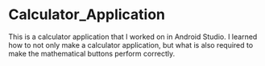 # Calculator_Application
This is a calculator application that I worked on in Android Studio.
I learned how to not only make a calculator application, but what is also required to make the mathematical buttons perform correctly. 
